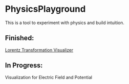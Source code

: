 # PhysicsPlayground
This is a tool to experiment with physics and build intuition.

## Finished:

[Lorentz Transformation Visualizer](https://jasonxia17.github.io/PhysicsPlayground/)

## In Progress:

Visualization for Electric Field and Potential
